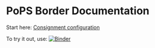 # PoPS Border Documentation

Start here: [Consignment configuration](consignments.md)

To try it out, use: [![Binder](https://mybinder.org/badge_logo.svg)](https://mybinder.org/v2/gh/ncsu-landscape-dynamics/popsborder/main?urlpath=lab/tree/examples/notebooks/basic_with_command_line.ipynb)
